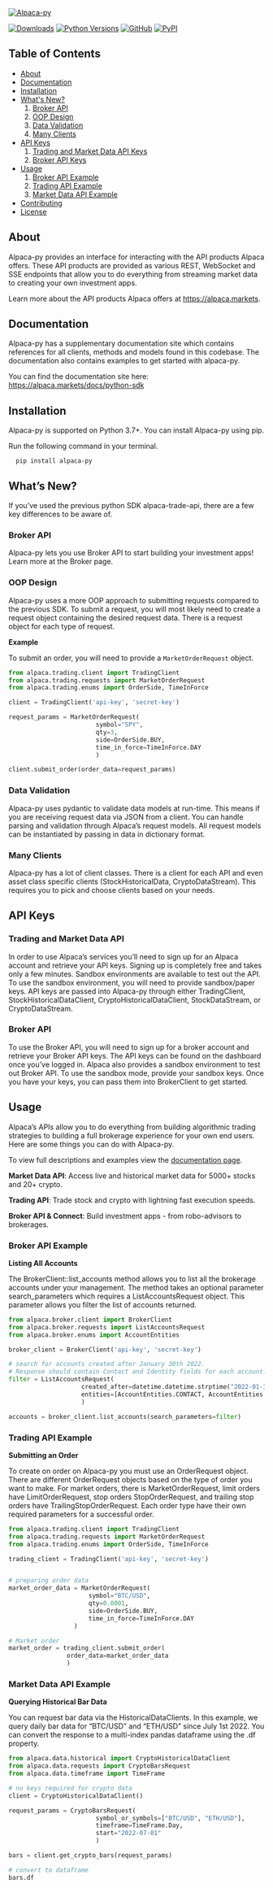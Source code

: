 [![Alpaca-py](https://github.com/alpacahq/alpaca-py/blob/master/docs/images/alpaca-py-banner.png?raw=true)](https://alpaca.markets/docs/python-sdk)

[![Downloads](https://pepy.tech/badge/alpaca-py/month)](https://pepy.tech/project/alpaca-py)
[![Python Versions](https://img.shields.io/pypi/pyversions/alpaca-py.svg?logo=python&logoColor=white)](https://pypi.org/project/alpaca-py)
[![GitHub](https://img.shields.io/github/license/alpacahq/alpaca-py?color=blue)](https://github.com/alpacahq/alpaca-py/blob/master/LICENSE.md)
[![PyPI](https://img.shields.io/pypi/v/alpaca-py?color=blue)](https://pypi.org/project/alpaca-py/)

## Table of Contents
* [About](#about)
* [Documentation](#documentation)
* [Installation](#installation)
* [What's New?](#whats-new)
   1. [Broker API](#broker-api-new)
   2. [OOP Design](#oop-design)
   3. [Data Validation](#data-validation)
   4. [Many Clients](#many-clients)
* [API Keys](#api-keys)
   1. [Trading and Market Data API Keys](#trading-api-keys)
   2. [Broker API Keys](#trading-api-keys)
* [Usage](#usage)
   1. [Broker API Example](#broker-api-example)
   2. [Trading API Example](#trading-api-example)
   3. [Market Data API Example](#data-api-example)
* [Contributing](https://github.com/alpacahq/alpaca-py/blob/master/CONTRIBUTING.md)
* [License](https://github.com/alpacahq/alpaca-py/blob/master/LICENSE)

## About <a name="about"></a>

Alpaca-py provides an interface for interacting with the API products Alpaca offers. These API products are provided as various REST, WebSocket and SSE endpoints that allow you to do everything from streaming market data to creating your own investment apps. 

Learn more about the API products Alpaca offers at https://alpaca.markets.

## Documentation <a name="documentation"></a>

Alpaca-py has a supplementary documentation site which contains references for all clients, methods and models found in this codebase. The documentation
also contains examples to get started with alpaca-py.

You can find the documentation site here: https://alpaca.markets/docs/python-sdk

## Installation <a name="installation"></a>

Alpaca-py is supported on Python 3.7+.  You can install Alpaca-py using pip.

Run the following command in your terminal.

```shell
  pip install alpaca-py
```

## What’s New? <a name="whats-new"></a>
If you’ve used the previous python SDK alpaca-trade-api, there are a few key differences to be aware of.

### Broker API <a name="broker-api-new"></a>
Alpaca-py lets you use Broker API to start building your investment apps! Learn more at the Broker page.

### OOP Design <a name="oop-design"></a>
Alpaca-py uses a more OOP approach to submitting requests compared to the previous SDK. To submit a request, you will most likely need to create a request object containing the desired request data. There is a request object for each type of request.

**Example**

To submit an order, you will need to provide a `MarketOrderRequest` object.

```python
from alpaca.trading.client import TradingClient
from alpaca.trading.requests import MarketOrderRequest
from alpaca.trading.enums import OrderSide, TimeInForce

client = TradingClient('api-key', 'secret-key')

request_params = MarketOrderRequest(
                        symbol="SPY",
                        qty=3,
                        side=OrderSide.BUY,
                        time_in_force=TimeInForce.DAY
                        )

client.submit_order(order_data=request_params)
```

### Data Validation <a name="data-validation"></a>
Alpaca-py uses pydantic to validate data models at run-time. This means if you are receiving request data via JSON from a client. You can handle parsing and validation through Alpaca’s request models. All request models can be instantiated by passing in data in dictionary format.

### Many Clients <a name="many-clients"></a>
Alpaca-py has a lot of client classes. There is a client for each API and even asset class specific clients (StockHistoricalData, CryptoDataStream). This requires you to pick and choose clients based on your needs.

## API Keys <a name="api-keys"></a>

### Trading and Market Data API <a name="trading-api-keys"></a>
In order to use Alpaca’s services you’ll need to sign up for an Alpaca account and retrieve your API keys. Signing up is completely free and takes only a few minutes. Sandbox environments are available to test out the API. To use the sandbox environment, you will need to provide sandbox/paper keys. API keys are passed into Alpaca-py through either TradingClient, StockHistoricalDataClient, CryptoHistoricalDataClient, StockDataStream, or CryptoDataStream.

### Broker API <a name="broker-api-keys"></a>
To use the Broker API, you will need to sign up for a broker account and retrieve your Broker API keys. The API keys can be found on the dashboard once you’ve logged in. Alpaca also provides a sandbox environment to test out Broker API. To use the sandbox mode, provide your sandbox keys. Once you have your keys, you can pass them into BrokerClient to get started.

## Usage <a name="usage"></a>
Alpaca’s APIs allow you to do everything from building algorithmic trading strategies to building a full brokerage experience for your own end users. Here are some things you can do with Alpaca-py.

To view full descriptions and examples view the [documentation page](https://alpaca.markets/docs/python-sdk/index.html).

**Market Data API**: Access live and historical market data for 5000+ stocks and 20+ crypto.

**Trading API**: Trade stock and crypto with lightning fast execution speeds.

**Broker API & Connect**: Build investment apps - from robo-advisors to brokerages.

### Broker API Example <a name="broker-api-example"></a>

**Listing All Accounts**

The BrokerClient::list_accounts method allows you to list all the brokerage accounts under your management. The method takes an optional parameter search_parameters which requires a ListAccountsRequest object. This parameter allows you filter the list of accounts returned.

```python
from alpaca.broker.client import BrokerClient
from alpaca.broker.requests import ListAccountsRequest
from alpaca.broker.enums import AccountEntities

broker_client = BrokerClient('api-key', 'secret-key')

# search for accounts created after January 30th 2022.
# Response should contain Contact and Identity fields for each account.
filter = ListAccountsRequest(
                    created_after=datetime.datetime.strptime("2022-01-30", "%Y-%m-%d"),
                    entities=[AccountEntities.CONTACT, AccountEntities.IDENTITY]
                    )

accounts = broker_client.list_accounts(search_parameters=filter)
```

### Trading API Example <a name="trading-api-example"></a>

**Submitting an Order**

To create on order on Alpaca-py you must use an OrderRequest object. There are different OrderRequest objects based on the type of order you want to make. For market orders, there is MarketOrderRequest, limit orders have LimitOrderRequest, stop orders StopOrderRequest, and trailing stop orders have TrailingStopOrderRequest. Each order type have their own required parameters for a successful order.


```python
from alpaca.trading.client import TradingClient
from alpaca.trading.requests import MarketOrderRequest
from alpaca.trading.enums import OrderSide, TimeInForce

trading_client = TradingClient('api-key', 'secret-key')


# preparing order data
market_order_data = MarketOrderRequest(
                      symbol="BTC/USD",
                      qty=0.0001,
                      side=OrderSide.BUY,
                      time_in_force=TimeInForce.DAY
                  )

# Market order
market_order = trading_client.submit_order(
                order_data=market_order_data
                )
```


### Market Data API Example <a name="data-api-example"></a>
**Querying Historical Bar Data**

You can request bar data via the HistoricalDataClients. In this example, we query daily bar data for “BTC/USD” and “ETH/USD” since July 1st 2022. You can convert the response to a multi-index pandas dataframe using the .df property.

```python
from alpaca.data.historical import CryptoHistoricalDataClient
from alpaca.data.requests import CryptoBarsRequest
from alpaca.data.timeframe import TimeFrame

# no keys required for crypto data
client = CryptoHistoricalDataClient()

request_params = CryptoBarsRequest(
                        symbol_or_symbols=["BTC/USD", "ETH/USD"],
                        timeframe=TimeFrame.Day,
                        start="2022-07-01"
                        )

bars = client.get_crypto_bars(request_params)

# convert to dataframe
bars.df

```
